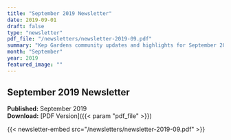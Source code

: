 ```yaml
---
title: "September 2019 Newsletter"
date: 2019-09-01
draft: false
type: "newsletter"
pdf_file: "/newsletters/newsletter-2019-09.pdf"
summary: "Kep Gardens community updates and highlights for September 2019"
month: "September"
year: 2019
featured_image: ""
---
```


## September 2019 Newsletter

**Published:** September 2019  
**Download:** [PDF Version]({{< param "pdf_file" >}})

{{< newsletter-embed src="/newsletters/newsletter-2019-09.pdf" >}}
